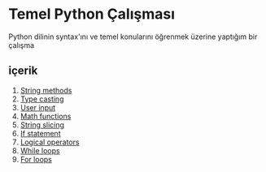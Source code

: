 # Temel Python Çalışması

Python dilinin syntax'ını ve temel konularını öğrenmek üzerine yaptığım bir çalışma

## içerik
1. [String methods](1-temel/1-String%20methods.py)<br>
2. [Type casting](1-temel/2-type%20casting.py)<br>
3. [User input](1-temel/3-User%20Input.py)<br>
4. [Math functions](1-temel/4-Math%20functions.py)<br>
5. [String slicing](1-temel/5-String%20Slicing.py)<br>
6. [If statement](1-temel/6-If%20Statement.py)<br>
7. [Logical operators](1-temel/7-Logical%20Operators.py)<br>
8. [While loops](1-temel/8-While%20Loops.py)<br>
9. [For loops](1-temel/9.For%20Loops.py)<br>

